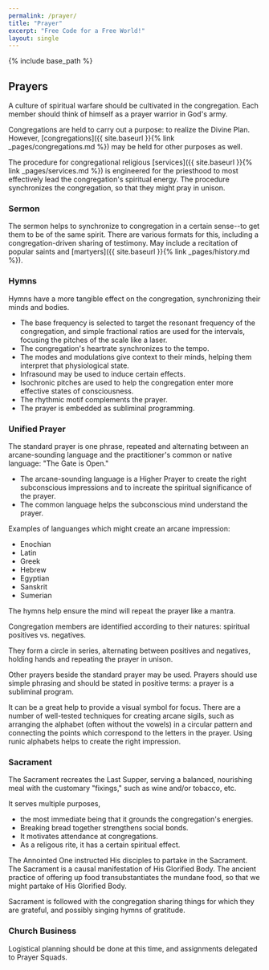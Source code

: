 ```yaml
---
permalink: /prayer/
title: "Prayer"
excerpt: "Free Code for a Free World!"
layout: single
---
```


{% include base_path %}

## Prayers

A culture of spiritual warfare should be cultivated in the congregation.
Each member should think of himself as a prayer warrior in God's army.

Congregations are held to carry out a purpose:
to realize the Divine Plan.
However, [congregations]({{ site.baseurl }}{% link _pages/congregations.md %})
may be held for other purposes as well.

The procedure for congregational religious [services]({{ site.baseurl }}{% link _pages/services.md %})
is engineered for the priesthood to most effectively lead the congregation's spiritual energy.
The procedure synchronizes the congregation,
so that they might pray in unison.

### Sermon

The sermon helps to synchronize to congregation in a certain sense--to get them to be of the same spirit.
There are various formats for this, including a congregation-driven sharing of testimony.
May include a recitation of popular saints
and [martyers]({{ site.baseurl }}{% link _pages/history.md %}).

### Hymns

Hymns have a more tangible effect on the congregation, synchronizing their minds and bodies.
- The base frequency is selected to target the resonant frequency of the congregation,
and simple fractional ratios are used for the intervals,
focusing the pitches of the scale like a laser.
- The congregation's heartrate synchronizes to the tempo.
- The modes and modulations give context to their minds,
helping them interpret that physiological state.
- Infrasound may be used to induce certain effects.
- Isochronic pitches are used to help the congregation enter more effective states of consciousness.
- The rhythmic motif complements the prayer.
- The prayer is embedded as subliminal programming.

### Unified Prayer

The standard prayer is one phrase,
repeated and alternating between an arcane-sounding language
and the practitioner's common or native language:
"The Gate is Open."
- The arcane-sounding language is a Higher Prayer to create the right subconscious impressions
and to increate the spiritual significance of the prayer.
- The common language helps the subconscious mind understand the prayer.

Examples of languanges which might create an arcane impression:
- Enochian
- Latin
- Greek
- Hebrew
- Egyptian
- Sanskrit
- Sumerian

The hymns help ensure the mind will repeat the prayer like a mantra.

Congregation members are identified according to their natures:
spiritual positives vs. negatives.

They form a circle in series,
alternating between positives and negatives,
holding hands and repeating the prayer in unison.

Other prayers beside the standard prayer may be used.
Prayers should use simple phrasing
and should be stated in positive terms:
a prayer is a subliminal program.

It can be a great help to provide a visual symbol for focus.
There are a number of well-tested techniques for creating arcane sigils,
such as arranging the alphabet (often without the vowels) in a circular pattern
and connecting the points which correspond to the letters in the prayer.
Using runic alphabets helps to create the right impression.

### Sacrament

The Sacrament recreates the Last Supper,
serving a balanced, nourishing meal with the customary "fixings,"
such as wine and/or tobacco, etc.

It serves multiple purposes,
- the most immediate being that it grounds the congregation's energies.
- Breaking bread together strengthens social bonds.
- It motivates attendance at congregations.
- As a religous rite, it has a certain spiritual effect.

The Annointed One instructed His disciples to partake in the Sacrament.
The Sacrament is a causal manifestation of His Glorified Body.
The ancient practice of offering up food transubstantiates the mundane food,
so that we might partake of His Glorified Body.

Sacrament is followed with the congregation sharing things for which they are grateful,
and possibly singing hymns of gratitude.

### Church Business

Logistical planning should be done at this time,
and assignments delegated to Prayer Squads.

